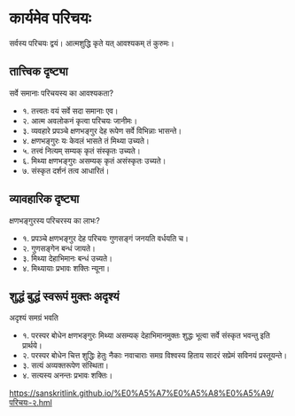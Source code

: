 # कार्यमेव परिचयः
सर्वस्य परिचयः द्वयं।
आत्मशुद्धि कृते यत् आवश्यकम् तं कुरुमः।

## तात्त्विक दृष्ट्या
सर्वे समानाः परिचयस्य का आवश्यकता?

- १.  तत्त्वतः वयं सर्वे सदा समानाः एव।
- २. आत्म अवलोकनं कृत्वा परिचयः जानीमः।
- ३. व्यवहारे प्रपञ्चे क्षणभङ्गुर देह रूपेण सर्वे विभिन्नाः भासन्ते।
- ४. क्षणभङ्गुरः यः केवलं भासते तं मिथ्या उच्यते।
- ५. तत्त्वं नित्यम् सम्यक् कृतं संस्कृतः उच्यते।
- ६. मिथ्या क्षणभङ्गुरः असम्यक् कृतं असंस्कृतः उच्यते।
- ७. संस्कृत दर्शनं तत्व आधारितं।

## व्यावहारिक दृष्ट्या
क्षणभङ्गुरस्य परिचरस्य का लाभः?

- १. प्रपञ्चे क्षणभङ्गुर देह परिचयः गुणसङ्गं जनयति वर्धयति च।
- २. गुणसङ्गेन बन्धं जायते।
- ३. मिथ्या देहाभिमानः बन्धं उच्यते।
- ४. मिथ्यायाः प्रभावः शक्तिः न्यूना।


## शुद्धं बुद्धं स्वरूपं मुक्तः अदृश्यं
अदृश्यं समग्रं भवति

- १. परस्पर बोधेन क्षणभङ्गुरः मिथ्या असम्यक् देहाभिमानमुक्तः शुद्धः भूत्वा सर्वे संस्कृत भवन्तु इति प्रार्थये।
- २. परस्पर बोधेन चित्त शुद्धिः हेतुः नैकाः नवाचाराः समग्र विश्वस्य हिताय सादरं सप्रेमं सविनयं प्रस्तूयन्ते।
- ३. सत्यं अव्यक्तरूपेण संस्थिता।
- ४. सत्यस्य अनन्तः प्रभावः शक्तिः।


https://sanskritlink.github.io/%E0%A5%A7%E0%A5%A8%E0%A5%A9/परिचयः-२.hml

